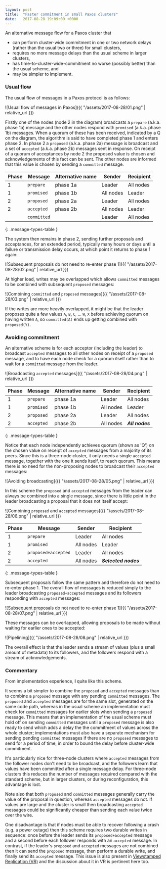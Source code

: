 ```yaml
---
layout: post
title:  "Faster commitment in small Paxos clusters"
date:   2017-08-28 19:09:09 +0000
---
```


An alternative message flow for a Paxos cluster that

* can perform cluster-wide commitment in one or two network delays (rather than
the usual two or three) for small clusters,
* requires no more message delays than the usual scheme in larger clusters,
* has time-to-cluster-wide-commitment no worse (possibly better) than the
usual scheme, and
* may be simpler to implement.

### Usual flow

The usual flow of messages in a Paxos protocol is as follows:

![Usual flow of messages in Paxos]({{ "/assets/2017-08-28/01.png" | relative_url }})

Firstly one of the nodes (node 2 in the diagram) broadcasts a `prepare` (a.k.a.
phase 1a) message and the other nodes respond with `promised` (a.k.a. phase 1b)
messages. When a quorum of these has been received, indicated by a Q on the
diagram, the algorithm is said to have completed phase 1 and enters phase 2. In
phase 2 a `proposed` (a.k.a. phase 2a) message is broadcast and a set of
`accepted` (a.k.a. phase 2b) messages sent in response. On receipt of a quorum
of acceptances by node 2 the proposed value is chosen and acknowledgements of
this fact can be sent. The other nodes are informed that this value is chosen
by sending a `committed` message.

| Phase | Message     | Alternative name | Sender    | Recipient
| ------| ---------   | -----------------| --------- | ----------
| 1     | `prepare`   | phase 1a         | Leader    | All nodes
| 1     | `promised`  | phase 1b         | All nodes | Leader
| 2     | `proposed`  | phase 2a         | Leader    | All nodes
| 2     | `accepted`  | phase 2b         | All nodes | Leader
|       | `committed` |                  | Leader    | All nodes
{: .message-types-table }

The system then remains in phase 2, sending further proposals and acceptances,
for an extended period, typically many hours or days until a failure or
transmission delay occurs, at which point it returns to phase 1 again:

![Subsequent proposals do not need to re-enter phase 1]({{ "/assets/2017-08-28/02.png" | relative_url }})

At higher load, writes may be overlapped which allows `committed` messages to
be combined with subsequent `proposed` messages:

![Combining `committed` and `proposed` messages]({{ "/assets/2017-08-28/03.png" | relative_url }})

If the writes are more heavily overlapped, it might be that the leader proposes
quite a few values `A`, `B`, `C`, ... `W`, `X` before achieving quorum on
having written `A`, so `committed(A)` ends up getting combined with
`proposed(Y)`.

### Avoiding commitment

An alternative scheme is for each acceptor (including the leader) to broadcast
`accepted` messages to all other nodes on receipt of a `proposed` message, and
to have each node check for a quorum itself rather than to wait for a
`committed` message from the leader.

![Broadcasting `accepted` messages]({{ "/assets/2017-08-28/04.png" | relative_url }})

| Phase | Message    | Alternative name  | Sender    | Recipient
| ------| ---------  | ----------------- | --------- | ----------
| 1     | `prepare`  | phase 1a          | Leader    | All nodes
| 1     | `promised` | phase 1b          | All nodes | Leader
| 2     | `proposed` | phase 2a          | Leader    | All nodes
| 2     | `accepted` | phase 2b          | All nodes | _**All nodes**_
{: .message-types-table }

Notice that each node independently achieves quorum (shown as 'Q') on the
chosen value on receipt of `accepted` messages from a majority of its peers.
Since this is a three-node cluster, it only needs a single `accepted` message,
together with the one it sends itself, to reach quorum. This means there is
no need for the non-proposing nodes to broadcast their `accepted` messages:

![Avoiding broadcasting]({{ "/assets/2017-08-28/05.png" | relative_url }})

In this scheme the `proposed` and `accepted` messages from the leader can
always be combined into a single message, since there is little point in the
leader broadcasting a proposal that it does not itself accept:

![Combining `proposed` and `accepted` messages]({{ "/assets/2017-08-28/06.png" | relative_url }})

| Phase | Message             | Sender    | Recipient
| ------| ---------           | --------- | ----------
| 1     | `prepare`           | Leader    | All nodes
| 1     | `promised`          | All nodes | Leader
| 2     | `proposed+accepted` | Leader    | All nodes
| 2     | `accepted`          | All nodes | _**Selected nodes**_
{: .message-types-table }

Subsequent proposals follow the same pattern and therefore do not need to
re-enter phase 1. The overall flow of messages is reduced simply to the leader
broadcasting `proposed+accepted` messages and its followers responding with
`accepted` messages:

![Subsequent proposals do not need to re-enter phase 1]({{ "/assets/2017-08-28/07.png" | relative_url }})

These messages can be overlapped, allowing proposals to be made without waiting
for earlier ones to be accepted:

![Pipelining]({{ "/assets/2017-08-28/08.png" | relative_url }})

The overall effect is that the leader sends a stream of values (plus a small
amount of metadata) to its followers, and the followers respond with a stream
of acknowledgements.

### Commentary

From implementation experience, I quite like this scheme.

It seems a bit simpler to combine the `proposed` and `accepted` messages than
to combine a `proposed` message with any pending `committed` messages. The
`proposed` and `accepted` messages are for the same slot, generated on the same
code path, whereas in the usual scheme an implementation must check for
`committed` messages for earlier slots when sending a `proposed` message. This
means that an implementation of the usual scheme must hold off on sending
`committed` messages until a `proposed` message is also ready to send which
adds a delay the the commitment of values across the whole cluster;
implementations must also have a separate mechanism for sending pending
`committed` messages if there are no `proposed` messages to send for a period
of time, in order to bound the delay before cluster-wide commitment.

It's particularly nice for three-node clusters where `accepted` messages from
the follower nodes don't need to be broadcast, and the followers learn that
values have been committed after a single message delay. For three-node
clusters this reduces the number of messages required compared with the
standard scheme, but in larger clusters, or during reconfiguration, this
advantage is lost.

Note also that both `proposed` and `committed` messages generally carry the
value of the proposal in question, whereas `accepted` messages do not. If
values are large and the cluster is small then broadcasting `accepted` messages
could be significantly cheaper than sending each value twice over the wire.

One disadvantage is that if nodes must be able to recover following a crash
(e.g. a power outage) then this scheme requires two durable writes in sequence:
once before the leader sends its `proposed+accepted` message and a second
before each follower responds with an `accepted` message. In contrast, if the
leader's `proposed` and `accepted` messages are not combined then it can send
the `proposed` message, then perform a durable write, and finally send its
`accepted` message.  This issue is also present in [Viewstamped Replication
(VR)](http://pmg.csail.mit.edu/papers/vr-revisited.pdf) and the discussion
about it in VR is pertinent here too.
